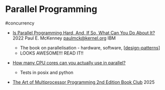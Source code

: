 Parallel Programming
====================

#concurrency

* [Is Parallel Programming Hard, And, If So, What Can You Do About It?](https://mirrors.edge.kernel.org/pub/linux/kernel/people/paulmck/perfbook/perfbook.2022.09.25a.pdf) 2022 Paul E. McKenney paulmck@kernel.org IBM
    * The book on parallelisation - hardware, software, [[design-patterns]]
    * LOOKS AWESOME!!! READ IT!!

* [How many CPU cores can you actually use in parallel?](https://pythonspeed.com/articles/cpu-thread-pool-size/)
    * Tests in posix and python


* [The Art of Multiprocessor Programming 2nd Edition Book Club](https://eatonphil.com/2025-art-of-multiprocessor-programming.html) 2025

[//begin]: # "Autogenerated link references for markdown compatibility"
[design-patterns]: design-patterns.md "Design patterns"
[//end]: # "Autogenerated link references"